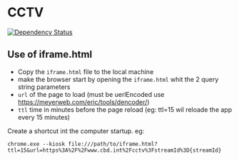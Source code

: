 # CCTV

[![Dependency Status](https://david-dm.org/scbd/cctv.svg)](https://david-dm.org/scbd/cctv)


## Use of iframe.html

- Copy the `iframe.html` file to the local machine
- make the browser start by opening the `iframe.html` whit the 2 query string parameters
- `url` of the page to load (must be uerlEncoded use https://meyerweb.com/eric/tools/dencoder/)
- `ttl` time in minutes before the page reload (eg: ttl=15 wil reloade the app every 15 minutes)

Create a shortcut int the computer startup. eg:
```
chrome.exe --kiosk file:///path/to/iframe.html?ttl=15&url=https%3A%2F%2Fwww.cbd.int%2Fcctv%3FstreamId%3D{streamId}
```